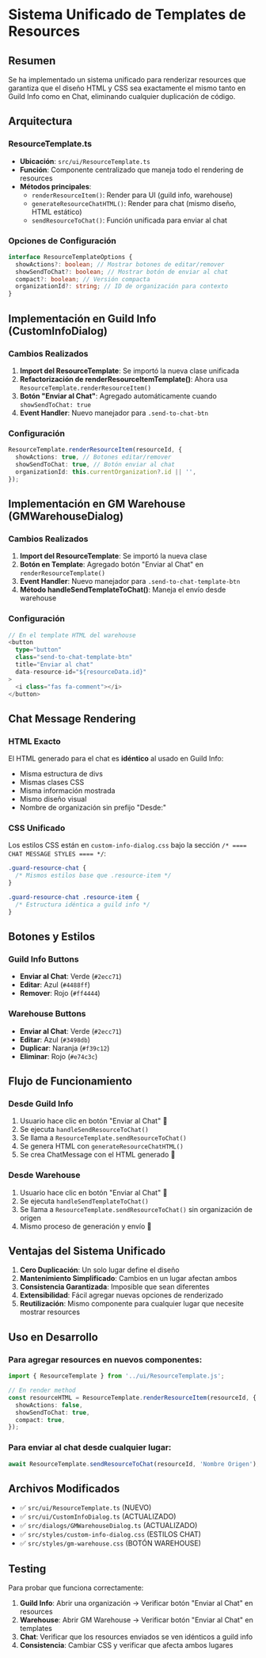 # Sistema Unificado de Templates de Resources

## Resumen

Se ha implementado un sistema unificado para renderizar resources que garantiza que el diseño HTML y CSS sea exactamente el mismo tanto en Guild Info como en Chat, eliminando cualquier duplicación de código.

## Arquitectura

### ResourceTemplate.ts

- **Ubicación**: `src/ui/ResourceTemplate.ts`
- **Función**: Componente centralizado que maneja todo el rendering de resources
- **Métodos principales**:
  - `renderResourceItem()`: Render para UI (guild info, warehouse)
  - `generateResourceChatHTML()`: Render para chat (mismo diseño, HTML estático)
  - `sendResourceToChat()`: Función unificada para enviar al chat

### Opciones de Configuración

```typescript
interface ResourceTemplateOptions {
  showActions?: boolean; // Mostrar botones de editar/remover
  showSendToChat?: boolean; // Mostrar botón de enviar al chat
  compact?: boolean; // Versión compacta
  organizationId?: string; // ID de organización para contexto
}
```

## Implementación en Guild Info (CustomInfoDialog)

### Cambios Realizados

1. **Import del ResourceTemplate**: Se importó la nueva clase unificada
2. **Refactorización de renderResourceItemTemplate()**: Ahora usa `ResourceTemplate.renderResourceItem()`
3. **Botón "Enviar al Chat"**: Agregado automáticamente cuando `showSendToChat: true`
4. **Event Handler**: Nuevo manejador para `.send-to-chat-btn`

### Configuración

```typescript
ResourceTemplate.renderResourceItem(resourceId, {
  showActions: true, // Botones editar/remover
  showSendToChat: true, // Botón enviar al chat
  organizationId: this.currentOrganization?.id || '',
});
```

## Implementación en GM Warehouse (GMWarehouseDialog)

### Cambios Realizados

1. **Import del ResourceTemplate**: Se importó la nueva clase
2. **Botón en Template**: Agregado botón "Enviar al Chat" en `renderResourceTemplate()`
3. **Event Handler**: Nuevo manejador para `.send-to-chat-template-btn`
4. **Método handleSendTemplateToChat()**: Maneja el envío desde warehouse

### Configuración

```typescript
// En el template HTML del warehouse
<button
  type="button"
  class="send-to-chat-template-btn"
  title="Enviar al chat"
  data-resource-id="${resourceData.id}"
>
  <i class="fas fa-comment"></i>
</button>
```

## Chat Message Rendering

### HTML Exacto

El HTML generado para el chat es **idéntico** al usado en Guild Info:

- Misma estructura de divs
- Mismas clases CSS
- Misma información mostrada
- Mismo diseño visual
- Nombre de organización sin prefijo "Desde:"

### CSS Unificado

Los estilos CSS están en `custom-info-dialog.css` bajo la sección `/* ==== CHAT MESSAGE STYLES ==== */`:

```css
.guard-resource-chat {
  /* Mismos estilos base que .resource-item */
}

.guard-resource-chat .resource-item {
  /* Estructura idéntica a guild info */
}
```

## Botones y Estilos

### Guild Info Buttons

- **Enviar al Chat**: Verde (`#2ecc71`)
- **Editar**: Azul (`#4488ff`)
- **Remover**: Rojo (`#ff4444`)

### Warehouse Buttons

- **Enviar al Chat**: Verde (`#2ecc71`)
- **Editar**: Azul (`#3498db`)
- **Duplicar**: Naranja (`#f39c12`)
- **Eliminar**: Rojo (`#e74c3c`)

## Flujo de Funcionamiento

### Desde Guild Info

1. Usuario hace clic en botón "Enviar al Chat" 🔘
2. Se ejecuta `handleSendResourceToChat()`
3. Se llama a `ResourceTemplate.sendResourceToChat()`
4. Se genera HTML con `generateResourceChatHTML()`
5. Se crea ChatMessage con el HTML generado 💬

### Desde Warehouse

1. Usuario hace clic en botón "Enviar al Chat" 🔘
2. Se ejecuta `handleSendTemplateToChat()`
3. Se llama a `ResourceTemplate.sendResourceToChat()` sin organización de origen
4. Mismo proceso de generación y envío 💬

## Ventajas del Sistema Unificado

1. **Cero Duplicación**: Un solo lugar define el diseño
2. **Mantenimiento Simplificado**: Cambios en un lugar afectan ambos
3. **Consistencia Garantizada**: Imposible que sean diferentes
4. **Extensibilidad**: Fácil agregar nuevas opciones de renderizado
5. **Reutilización**: Mismo componente para cualquier lugar que necesite mostrar resources

## Uso en Desarrollo

### Para agregar resources en nuevos componentes:

```typescript
import { ResourceTemplate } from '../ui/ResourceTemplate.js';

// En render method
const resourceHTML = ResourceTemplate.renderResourceItem(resourceId, {
  showActions: false,
  showSendToChat: true,
  compact: true,
});
```

### Para enviar al chat desde cualquier lugar:

```typescript
await ResourceTemplate.sendResourceToChat(resourceId, 'Nombre Origen');
```

## Archivos Modificados

- ✅ `src/ui/ResourceTemplate.ts` (NUEVO)
- ✅ `src/ui/CustomInfoDialog.ts` (ACTUALIZADO)
- ✅ `src/dialogs/GMWarehouseDialog.ts` (ACTUALIZADO)
- ✅ `src/styles/custom-info-dialog.css` (ESTILOS CHAT)
- ✅ `src/styles/gm-warehouse.css` (BOTÓN WAREHOUSE)

## Testing

Para probar que funciona correctamente:

1. **Guild Info**: Abrir una organización → Verificar botón "Enviar al Chat" en resources
2. **Warehouse**: Abrir GM Warehouse → Verificar botón "Enviar al Chat" en templates
3. **Chat**: Verificar que los resources enviados se ven idénticos a guild info
4. **Consistencia**: Cambiar CSS y verificar que afecta ambos lugares
